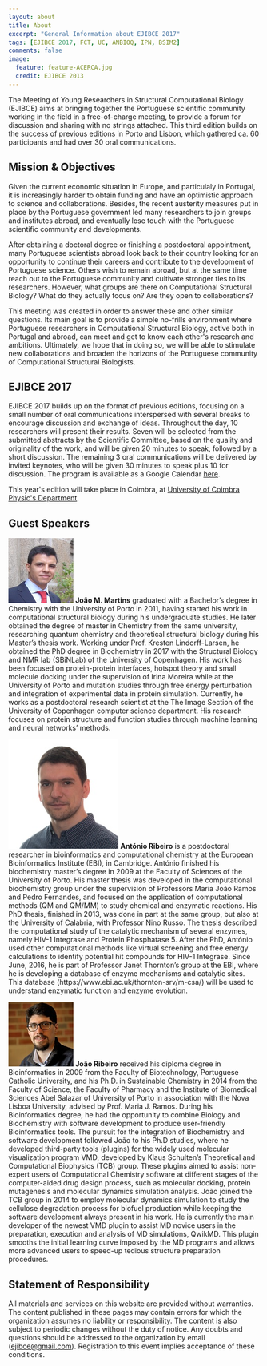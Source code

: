 ```yaml
---
layout: about
title: About
excerpt: "General Information about EJIBCE 2017"
tags: [EJIBCE 2017, FCT, UC, ANBIOQ, IPN, BSIM2]
comments: false
image:
  feature: feature-ACERCA.jpg
  credit: EJIBCE 2013
---
```


The Meeting of Young Researchers in Structural Computational Biology (EJIBCE) aims at bringing together the Portuguese scientific community working in the field in a free-of-charge meeting, to provide a forum for discussion and sharing with no strings attached. This third edition builds on the success of previous editions in Porto and Lisbon, which gathered ca. 60 participants and had over 30 oral communications.

## Mission & Objectives
Given the current economic situation in Europe, and particulaly in Portugal, it is increasingly harder
to obtain funding and have an optimistic approach to science and collaborations. Besides, the recent
austerity measures put in place by the Portuguese government led many researchers to join groups and
institutes abroad, and eventually lose touch with the Portuguese scientific community and developments.

After obtaining a doctoral degree or finishing a postdoctoral appointment, many Portuguese scientists
abroad look back to their country looking for an opportunity to continue their careers and contribute
to the development of Portuguese science. Others wish to remain abroad, but at the same time reach out
to the Portuguese community and cultivate stronger ties to its researchers. However, what groups are
there on Computational Structural Biology? What do they actually focus on? Are they open to collaborations?

This meeting was created in order to answer these and other similar questions. Its main goal is to
provide a simple no-frills environment where Portuguese researchers in Computational Structural Biology,
active both in Portugal and abroad, can meet and get to know each other's research and ambitions.
Ultimately, we hope that in doing so, we will be able to stimulate new collaborations and broaden the
horizons of the Portuguese community of Computational Structural Biologists.

## EJIBCE 2017
EJIBCE 2017 builds up on the format of previous editions, focusing on a small number of oral
communications interspersed with several breaks to encourage discussion and exchange of ideas.
Throughout the day, 10 researchers will present their results. Seven will be selected from the
submitted abstracts by the Scientific Committee, based on the quality and originality of the work,
and will be given 20 minutes to speak, followed by a short discussion. The remaining 3 oral
communications will be delivered by invited keynotes, who will be given 30 minutes to speak plus 10
for discussion. The program is available as a Google Calendar [here](/programa#programa).

This year's edition will take place in Coimbra, at [University of Coimbra Physic's Department](http://www.ipn.pt).

## Guest Speakers
<p style="min-height: 130px; text-indent: 0;">
<img src="/images/pessoas/foto_joao_martins.jpg" class="mugshot" />
<strong>João M. Martins</strong> graduated with a Bachelor’s degree in Chemistry with the University of Porto in 2011, having started his work in computational structural biology during his undergraduate studies. He later obtained the degree of master in Chemistry from the same university, researching quantum chemistry and theoretical structural biology during his Master’s thesis work. Working under Prof. Kresten Lindorff-Larsen, he obtained the PhD degree in Biochemistry in 2017 with the Structural Biology and NMR lab (SBiNLab) of the University of Copenhagen. His work has been focused on protein-protein interfaces, hotspot theory and small molecule docking under the supervision of Irina Moreira while at the University of Porto and mutation studies through free energy perturbation and integration of experimental data in protein simulation. Currently, he works as a postdoctoral research scientist at the The Image Section of the University of Copenhagen computer science department. His research focuses on protein structure and function studies through machine learning and neural networks’ methods.</p>

<p style="min-height: 130px; text-indent: 0;">
<img src="/images/pessoas/foto_ribeiro_antonio.jpg" class="mugshot" />
<strong>António Ribeiro</strong> is a postdoctoral researcher in bioinformatics and computational chemistry at the European Bioinformatics Institute (EBI), in Cambridge. António finished his biochemistry master’s degree in 2009 at the Faculty of Sciences of the University of Porto. His master thesis was developed in the computational biochemistry group under the supervision of Professors Maria João Ramos and Pedro Fernandes, and focused on the application of computational methods (QM and QM/MM) to study chemical and enzymatic reactions. His PhD thesis, finished in 2013, was done in part at the same group, but also at the University of Calabria, with Professor Nino Russo. The thesis described the computational study of the catalytic mechanism of several enzymes, namely HIV-1 Integrase and Protein Phosphatase 5. After the PhD, António used other computational methods like virtual screening and free energy calculations to identify potential hit compounds for HIV-1 Integrase. Since June, 2016, he is part of Professor Janet Thornton’s group at the EBI, where he is developing a database of enzyme mechanisms and catalytic sites. This database (https://www.ebi.ac.uk/thornton-srv/m-csa/) will be used to understand enzymatic function and enzyme evolution.</p>

<p style="min-height: 130px; text-indent: 0;">
<img src="/images/pessoas/foto_joao_ribeiro.jpg" class="mugshot" />
<strong>João Ribeiro</strong> received his diploma degree in Bioinformatics in 2009 from the Faculty of Biotechnology, Portuguese Catholic University, and his Ph.D. in Sustainable Chemistry in 2014 from the Faculty of Science, the Faculty of Pharmacy and the Institute of Biomedical Sciences Abel Salazar of University of Porto in association with the Nova Lisboa University, advised by Prof. Maria J. Ramos. During his Bioinformatics degree, he had the opportunity to combine Biology and Biochemistry with software development to produce user-friendly Bioinformatics tools. The pursuit for the integration of Biochemistry and software development followed João to his Ph.D studies, where he developed third-party tools (plugins) for the widely used molecular visualization program VMD, developed by Klaus
Schulten’s Theoretical and Computational Biophysics (TCB) group. These plugins aimed to assist non-expert users of Computational Chemistry software at different
stages of the computer-aided drug design process, such as molecular docking, protein mutagenesis and molecular dynamics simulation analysis. João joined the
TCB group in 2014 to employ molecular dynamics simulation to study the cellulose degradation process for biofuel production while keeping the software
development always present in his work. He is currently the main developer of the newest VMD plugin to assist MD novice users in the preparation, execution and analysis of MD simulations, QwikMD. This plugin smooths the initial learning curve imposed by the MD programs and allows more advanced users to speed-up tedious structure preparation procedures. </p>
</p>

## Statement of Responsibility
All materials and services on this website are provided without warranties. The content published in these
pages may contain errors for which the organization assumes no liability or responsibility. The content is
also subject to periodic changes without the duty of notice. Any doubts and questions should be addressed to
the organization by email (ejibce@gmail.com). Registration to this event implies acceptance of these
conditions.
